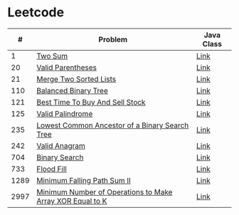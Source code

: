 # Leetcode

| #    | Problem                                                                                                                                                           | Java Class                                                                                            |
|------|-------------------------------------------------------------------------------------------------------------------------------------------------------------------|-------------------------------------------------------------------------------------------------------|
| 1    | [Two Sum](https://leetcode.com/problems/two-sum/description/)                                                                                                     | [Link](src/main/java/com/zadziarnouski/leetcode/TwoSum.java)                                          |
| 20   | [Valid Parentheses](https://leetcode.com/problems/valid-parentheses/description/)                                                                                 | [Link](src/main/java/com/zadziarnouski/leetcode/ValidParentheses.java)                                |
| 21   | [Merge Two Sorted Lists](https://leetcode.com/problems/merge-two-sorted-lists/description/)                                                                       | [Link](src/main/java/com/zadziarnouski/leetcode/MergeTwoSortedLists.java)                             |
| 110  | [Balanced Binary Tree](https://leetcode.com/problems/balanced-binary-tree/description/)                                                                           | [Link](src/main/java/com/zadziarnouski/leetcode/BalancedBinaryTree.java)                              |
| 121  | [Best Time To Buy And Sell Stock](https://leetcode.com/problems/best-time-to-buy-and-sell-stock/description/)                                                     | [Link](src/main/java/com/zadziarnouski/leetcode/BestTimeToBuyAndSellStock.java)                       |
| 125  | [Valid Palindrome](https://leetcode.com/problems/valid-palindrome/description/)                                                                                   | [Link](src/main/java/com/zadziarnouski/leetcode/ValidPalindrome.java)                                 |
| 235  | [Lowest Common Ancestor of a Binary Search Tree](https://leetcode.com/problems/lowest-common-ancestor-of-a-binary-search-tree/description/)                       | [Link](src/main/java/com/zadziarnouski/leetcode/LowestCommonAncestorOfABinarySearchTree.java)         |
| 242  | [Valid Anagram](https://leetcode.com/problems/valid-anagram/description/)                                                                                         | [Link](src/main/java/com/zadziarnouski/leetcode/ValidAnagram.java)                                    |
| 704  | [Binary Search](https://leetcode.com/problems/binary-search/description/)                                                                                         | [Link](src/main/java/com/zadziarnouski/leetcode/BinarySearch.java)                                    |
| 733  | [Flood Fill](https://leetcode.com/problems/flood-fill/description/)                                                                                               | [Link](src/main/java/com/zadziarnouski/leetcode/FloodFill.java)                                       |
| 1289 | [Minimum Falling Path Sum II](https://leetcode.com/problems/minimum-falling-path-sum-ii/description/)                                                             | [Link](src/main/java/com/zadziarnouski/leetcode/MinimumFallingPathSum.java)                           |
| 2997 | [Minimum Number of Operations to Make Array XOR Equal to K](https://leetcode.com/problems/minimum-number-of-operations-to-make-array-xor-equal-to-k/description/) | [Link](src/main/java/com/zadziarnouski/leetcode/MinimumNumberOfOperationsToMakeArrayXOREqualToK.java) |
